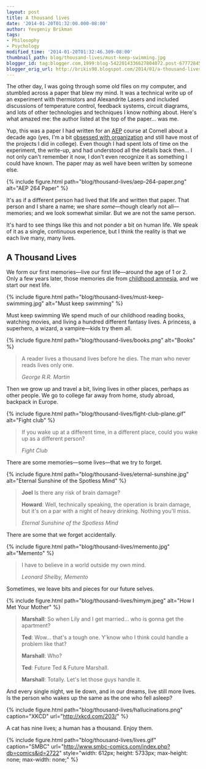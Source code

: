 ```yaml
---
layout: post
title: A thousand lives
date: '2014-01-20T01:32:00.000-08:00'
author: Yevgeniy Brikman
tags:
- Philosophy
- Psychology
modified_time: '2014-01-20T01:32:46.309-08:00'
thumbnail_path: blog/thousand-lives/must-keep-swimming.jpg
blogger_id: tag:blogger.com,1999:blog-5422014336627804072.post-6777284577987526229
blogger_orig_url: http://brikis98.blogspot.com/2014/01/a-thousand-lives.html
---
```


The other day, I was going through some old files on my computer, and stumbled 
across a paper that blew my mind. It was a technical write up of an experiment 
with thermistors and Alexandrite Lasers and included discussions of 
temperature control, feedback systems, circuit diagrams, and lots of other 
technologies and techniques I know nothing about. Here's what amazed me: the 
author listed at the top of the paper... was me. 

Yup, this was a paper I had written for an [AEP](http://www.aep.cornell.edu/) 
course at Cornell about a decade ago (yes, I'm a bit [obsessed with 
organization](https://www.ybrikman.com/writing/2011/07/23/obsessed-with-lists-how-i-organize-my/) 
and still have most of the projects I did in college). Even though I had spent 
lots of time on the experiment, the write-up, and had understood all the 
details back then... I not only can't remember it now, I don't even recognize 
it as something I could have known. The paper may as well have been written by 
someone else. 

{% include figure.html path="blog/thousand-lives/aep-264-paper.png" alt="AEP 264 Paper" %}

It's as if a different person had lived that life and written that paper. That 
person and I share a name; we share *some*&mdash;though clearly not 
all&mdash;memories; and we look somewhat similar. But we are not the same person. 

It's hard to see things like this and not ponder a bit on human life. We speak 
of it as a single, continuous experience, but I think the reality is that we 
each live many, many lives. 

## A Thousand Lives

We form our first memories&mdash;live our first life&mdash;around the age of 1 or 2. 
Only a few years later, those memories die from [childhood 
amnesia](http://en.wikipedia.org/wiki/Childhood_amnesia), and we start our 
next life. 

{% include figure.html path="blog/thousand-lives/must-keep-swimming.jpg" alt="Must keep swimming" %}

Must keep swimming We spend much of our childhood reading books, watching 
movies, and living a hundred different fantasy lives. A princess, a superhero, 
a wizard, a vampire&mdash;kids try them all. 

{% include figure.html path="blog/thousand-lives/books.png" alt="Books" %}

<blockquote>
  <p>
    A reader lives a thousand lives before he dies. The man who never reads 
    lives only one.
  </p>
  <cite>
    George R.R. Martin
  </cite>
</blockquote>

Then we grow up and travel a bit, living lives in other places, perhaps as 
other people. We go to college far away from home, study abroad, backpack in 
Europe. 

{% include figure.html path="blog/thousand-lives/fight-club-plane.gif" alt="Fight club" %}

<blockquote>
  <p>
    If you wake up at a different time, in a different place, could you wake up 
    as a different person?
  </p>
  <cite>Fight Club</cite>
</blockquote>

There are some memories&mdash;some lives&mdash;that we try to forget. 

{% include figure.html path="blog/thousand-lives/eternal-sunshine.jpg" alt="Eternal Sunshine of the Spotless Mind" %}

<blockquote>
  <p>
    <strong>Joel</strong> Is there any risk of brain damage?
  </p>
  <p>
    <strong>Howard</strong>: Well, technically speaking, the operation is brain damage, but 
    it's on a par with a night of heavy drinking. Nothing you'll miss. 
  </p>
  <cite>Eternal Sunshine of the Spotless Mind</cite>
</blockquote>

There are some that we forget accidentally. 

{% include figure.html path="blog/thousand-lives/memento.jpg" alt="Memento" %}

<blockquote>
  <p>I have to believe in a world outside my own mind.</p>
  <cite>Leonard Shelby, Memento</cite>
</blockquote>

Sometimes, we leave bits and pieces for our future selves. 

{% include figure.html path="blog/thousand-lives/himym.jpeg" alt="How I Met Your Mother" %}

<blockquote>
  <p><strong>Marshall</strong>: So when Lily and I get married... who is gonna get the apartment?</p>
  <p><strong>Ted</strong>: Wow... that's a tough one. Y'know who I think could handle a problem like that?</p>
  <p><strong>Marshall</strong>: Who?</p>
  <p><strong>Ted</strong>: Future Ted &amp; Future Marshall.</p>
  <p><strong>Marshall</strong>: Totally. Let's let those guys handle it.</p>
</blockquote>

And every single night, we lie down, and in our dreams, live still more lives. 
Is the person who wakes up the same as the one who fell asleep? 

{% include figure.html path="blog/thousand-lives/hallucinations.png" caption="XKCD" url="http://xkcd.com/203/" %}

A cat has nine lives; a human has a thousand. Enjoy them. 

{% include figure.html path="blog/thousand-lives/lives.gif" caption="SMBC" url="http://www.smbc-comics.com/index.php?db=comics&id=2722" style="width: 612px; height: 5733px; max-height: none; max-width: none;" %}

